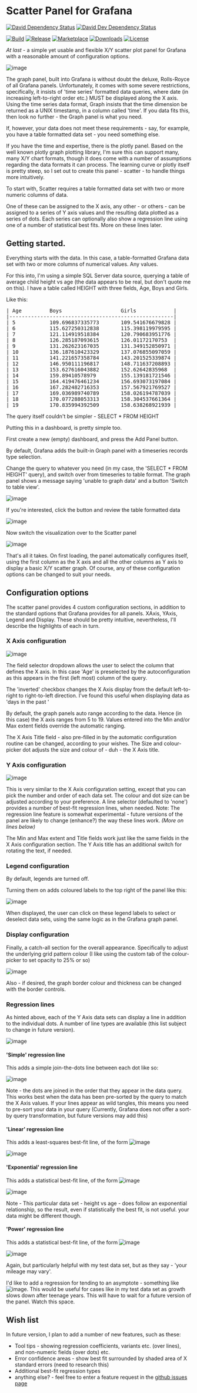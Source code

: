 # Scatter Panel for Grafana

[![David Dependency Status](https://david-dm.org/michaeldmoore/michaeldmoore-scatter-panel.svg)](https://david-dm.org/michaeldmoore/michaeldmoore-scatter-panel)
[![David Dev Dependency Status](https://david-dm.org/michaeldmoore/michaeldmoore-scatter-panel/dev-status.svg)](https://david-dm.org/michaeldmoore/michaeldmoore-scatter-panel/?type=dev)



[![Build](https://github.com/michaeldmoore/michaeldmoore-scatter-panel/workflows/CI/badge.svg)](https://github.com/michaeldmoore/michaeldmoore-scatter-panel/actions?query=workflow%3A%22CI%22)
[![Release](https://github.com/michaeldmoore/michaeldmoore-scatter-panel/workflows/Release/badge.svg)](https://github.com/michaeldmoore/michaeldmoore-scatter-panel/actions?query=workflow%3ARelease)
[![Marketplace](https://img.shields.io/badge/dynamic/json?color=orange&label=marketplace&prefix=v&query=%24.items%5B%3F%28%40.slug%20%3D%3D%20%22michaeldmoore-treemap-panel%22%29%5D.version&url=https%3A%2F%2Fgrafana.com%2Fapi%2Fplugins)](https://grafana.com/grafana/plugins/michaeldmoore-treemap-panel)
[![Downloads](https://img.shields.io/badge/dynamic/json?color=orange&label=downloads&query=%24.items%5B%3F%28%40.slug%20%3D%3D%20%22michaeldmoore-treemap-panel%22%29%5D.downloads&url=https%3A%2F%2Fgrafana.com%2Fapi%2Fplugins)](https://grafana.com/grafana/plugins/michaeldmoore-treemap-panel)
[![License](https://img.shields.io/github/license/michaeldmoore/michaeldmoore-scatter-panel)](LICENSE)





*At last* - a simple yet usable and flexible X/Y scatter plot panel for Grafana with a reasonable amount of configuration options.

![image](https://user-images.githubusercontent.com/3724718/103408554-4831c980-4b63-11eb-90de-93074fb76a06.png)

The graph panel, built into Grafana is without doubt the deluxe, Rolls-Royce of all Grafana panels.  Unfortunately, it comes with some severe restrictions, specifically, it insists of 'time series' formatted data queries, where date (in increasing left-to-right order etc.) MUST be displayed along the X axis.  Using the time series data format, Graph insists that the time dimension be returned as a UNIX timestamp, in a column called 'time'.  If you data fits this, then look no further - the Graph panel is what you need.

If, however, your data does not meet these requirements - say, for example, you have a table formatted data set - you need something else.

If you have the time and expertise, there is the plotly panel. Based on the well known plotly graph plotting library, I'm sure this can support many, many X/Y chart formats, though it does come with a number of assumptions regarding the data formats it can process.  The learning curve or plotly itself is pretty steep, so I set out to create this panel - scatter - to handle things more intuitively.

To start with, Scatter requires a table formatted data set with two or more numeric columns of data.

One of these can be assigned to the X axis, any other - or others - can be assigned to a series of Y axis values and the resulting data plotted as a series of dots.  Each series can optionally also show a regression line using one of a number of statistical best fits. More on these lines later.



## Getting started.

Everything starts with the data.  In this case, a table-formatted Grafana data set with two or more columns of numerical values.  Any values.

For this into, I'm using a simple SQL Server data source, querying a table of average child height vs age (the data appears to be real, but don't quote me on this).  I have a table called HEIGHT with three fields, Age, Boys and Girls.  

Like this:
<pre>
| Age         Boys                   Girls            |
|-----------------------------------------------------|
| 5           109.696837335773       109.541676679828 |
| 6           115.627250312838       115.398119979595 |
| 7           121.114919518384       120.790683951776 |
| 8           126.285187093615       126.01172170753  |
| 9           131.262623167035       131.349152850971 |
| 10          136.187610423329       137.076855097059 |
| 11          141.221657358784       143.201525339874 |
| 12          146.950111196817       148.711637208893 |
| 13          153.627616043882       152.62642835968  |
| 14          159.89410578979        155.139181721546 |
| 15          164.419476461234       156.693073197084 |
| 16          167.282482716353       157.567921769527 |
| 17          169.036989740789       158.026194787039 |
| 18          170.077288053313       158.304537661364 |
| 19          170.835994392509       158.638268921939 |
</pre>
The query itself couldn't be simpler - SELECT * FROM HEIGHT



Putting this in a dashboard, is pretty simple too.  

First create a new (empty) dashboard, and press the Add Panel button.

By default, Grafana adds the built-in Graph panel with a timeseries records type selection.

Change the query to whatever you need (in my case, the 'SELECT * FROM HEIGHT' query), and switch over from timeseries to table format.  The graph panel shows a message saying 'unable to graph data' and a button 'Switch to table view'.  

![image](https://user-images.githubusercontent.com/3724718/103420624-8bf2f600-4b98-11eb-9dab-056368c1559a.png)



If you're interested, click the button and review the table formatted data

![image](https://user-images.githubusercontent.com/3724718/103420676-c0ff4880-4b98-11eb-97d5-8bb29c970382.png)





Now switch the visualization over to the Scatter panel

![image](https://user-images.githubusercontent.com/3724718/103424825-dc754e00-4bae-11eb-9444-5361c09265c9.png)

That's all it takes.  On first loading, the panel automatically configures itself, using the first column as the X axis and all the other columns as Y axis to display a basic X/Y scatter graph.  Of course, any of these configuration options can be changed to suit your needs.



## Configuration options

The scatter panel provides 4 custom configuration sections, in addition to the standard options that Grafana provides for all panels.  XAxis, YAxis, Legend and Display.  These should be pretty intuitive, nevertheless, I'll describe the highlights of each in turn.

### X Axis configuration

![image](https://user-images.githubusercontent.com/3724718/103421035-91e9d680-4b9a-11eb-910a-a8de3efc7ce0.png)

The field selector dropdown allows the user to select the column that defines the X axis.  In this case 'Age' is preselected by the autoconfiguration as this appears in the first (left most) column of the query.

The 'inverted' checkbox changes the X Axis display from the default left-to-right to right-to-left direction.  I've found this useful when displaying data as 'days in the past '

By default, the graph panels auto range according to the data.  Hence (in this case) the X axis ranges from 5 to 19.  Values entered into the Min and/or Max extent fields override the automatic ranging. 

The X Axis Title field - also pre-filled in by the automatic configuration routine can be changed, according to your wishes.  The Size and colour-picker dot adjusts the size and colour of - duh - the X Axis title.



### Y Axis configuration

![image](https://user-images.githubusercontent.com/3724718/103421347-2bfe4e80-4b9c-11eb-964d-5664bf0cf5e2.png)

This is very similar to the X Axis configuration setting, except that you can pick the number and order of each data set.  The colour and dot size can be adjusted according to your preference.  A line selector (defaulted to 'none') provides a number of best-fit regression lines, when needed.  Note:  The regression line feature is somewhat experimental - future versions of the panel are likely to change (enhance?) the way these lines work.  *(More on lines below)*

The Min and Max extent and Title fields work just like the same fields in the X Axis configuration section.  The Y Axis title has an additional switch for rotating the text,  if needed.



### Legend configuration

By default, legends are turned off.

Turning them on adds coloured labels to the top right of the panel like this:

![image](https://user-images.githubusercontent.com/3724718/103421666-d75bd300-4b9d-11eb-9d1b-d83c6db33e5b.png)

When displayed, the user can click on these legend labels to select or deselect data sets, using the same logic as in the Grafana graph panel.



### Display configuration

Finally, a catch-all section for the overall appearance.  Specifically to adjust the underlying grid pattern colour (I like using the custom tab of the colour-picker to set opacity to 25% or so) 

![image](https://user-images.githubusercontent.com/3724718/103421813-9b753d80-4b9e-11eb-832e-f66a5e7bef36.png)

Also - if desired, the graph border colour and thickness can be changed with the border controls.





### Regression lines

As hinted above, each of the Y Axis data sets can display a line in addition to the individual dots.  A number of line types are available (this list subject to change in future version).

![image](https://user-images.githubusercontent.com/3724718/103422029-bc8a5e00-4b9f-11eb-93a1-52073552f062.png)





#### 'Simple' regression line

This adds a simple join-the-dots line between each dot like so:

![image](https://user-images.githubusercontent.com/3724718/103424706-2c9fe080-4bae-11eb-9aed-8203432b890f.png)



Note - the dots are joined in the order that they appear in the data query.  This works best when the data has been pre-sorted by the query to match the X Axis values.  If  your lines appear as wild tangles, this means you need to pre-sort your data in your query (Currently, Grafana does not offer a sort-by query transformation, but future versions may add this)





#### 'Linear' regression line

This adds a least-squares best-fit line, of the form ![image](https://user-images.githubusercontent.com/3724718/103424356-f3ff0780-4bab-11eb-81fc-c7d542db5b20.png)

![image](https://user-images.githubusercontent.com/3724718/103422356-51da2200-4ba1-11eb-9ccf-da6b56670796.png)



#### 'Exponential' regression line

This adds a statistical best-fit line, of the form ![image](https://user-images.githubusercontent.com/3724718/103424379-2446a600-4bac-11eb-94f5-b5f9491747ab.png)

![image](https://user-images.githubusercontent.com/3724718/103424745-7dafd480-4bae-11eb-8a70-b120919949b8.png)

Note - This particular data set - height vs age - does follow an exponential relationship, so the result, even if statistically the best fit, is not useful.  your data might be different though.



#### 'Power' regression line

This adds a statistical best-fit line, of the form ![image](https://user-images.githubusercontent.com/3724718/103424428-84d5e300-4bac-11eb-9aa6-759c2d58d025.png)

![image](https://user-images.githubusercontent.com/3724718/103424763-8e604a80-4bae-11eb-9eaa-29cd0782cbd7.png)

Again, but particularly helpful with my test data set, but as they say - 'your mileage may vary'.



I'd like to add a regression for tending to an asymptote - something like ![image](https://user-images.githubusercontent.com/3724718/103424319-bef2b500-4bab-11eb-9071-d3cfb7fc9580.png).  This would be useful for cases like in my test data set as growth slows down after teenage years.  This will have to wait for a future version of the panel.  Watch this space.





## Wish list

In future version, I plan to add a number of new features, such as these:

- Tool tips - showing regression coefficients, variants etc. (over lines), and non-numeric fields (over dots) etc.
- Error confidence areas - show best fit surrounded by shaded area of X standard errors (need to research this)
- Additional best-fit regression types
- anything else? - feel free to enter a feature request in the [github issues page](https://github.com/michaeldmoore/michaeldmoore-scatter-panel/issues) 